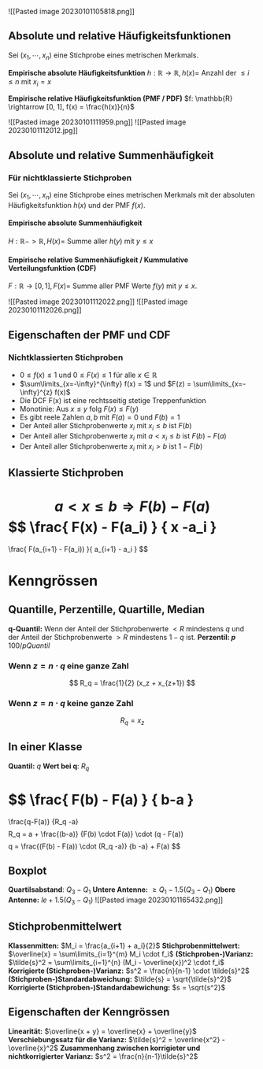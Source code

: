 ![[Pasted image 20230101105818.png]]

## Absolute und relative Häufigkeitsfunktionen
Sei $(x_1, \cdots, x_n)$ eine Stichprobe eines metrischen Merkmals.

**Empirische absolute Häufigkeitsfunktion**
$h: \mathbb{R} \rightarrow \mathbb{R}, h(x) =$ Anzahl der  $\le i \le n$ mit $x_i = x$ 

**Empirische relative Häufigkeitsfunktion (PMF / PDF)**
$f: \mathbb{R} \rightarrow [0, 1], f(x) = \frac{h(x)}{n}$


![[Pasted image 20230101111959.png]]
![[Pasted image 20230101112012.jpg]]

## Absolute und relative Summenhäufigkeit

### Für nichtklassierte Stichproben

Sei $(x_1, \cdots, x_n)$ eine Stichprobe eines metrischen Merkmals mit der absoluten Häufigkeitsfunktion $h(x)$ und der PMF $f(x)$.

#### Empirische absolute Summenhäufigkeit
$H: \mathbb{R} -> \mathbb{R}, H(x) =$ Summe aller $h(y)$ mit $y \le x$

#### Empirische relative Summenhäufigkeit / Kummulative Verteilungsfunktion (CDF)
$F: \mathbb{R} \rightarrow [0,1], F(x) =$ Summe aller PMF Werte $f(y)$ mit $y \le x$.

![[Pasted image 20230101112022.png]]
![[Pasted image 20230101112026.png]]


## Eigenschaften der PMF und CDF

### Nichtklassierten Stichproben
- $0 \le f(x) \le 1$ und $0 \le F(x) \le 1$ für alle $x \in \mathbb{R}$
- $\sum\limits_{x=-\infty}^{\infty} f(x) = 1$ und $F(z) = \sum\limits_{x=-\infty}^{z} f(x)$
- Die DCF F(x) ist eine rechtsseitig stetige Treppenfunktion
- Monotinie: Aus $x \le y$ folg $F(x) \le F(y)$
- Es gibt reele Zahlen $a,b$ mit $F(a)=0$ und $F(b) = 1$
- Der Anteil aller Stichprobenwerte $x_i$ mit $x_i \le b$ ist $F(b)$
- Der Anteil aller Stichprobenwerte $x_i$ mit $a \lt x_i \le b$ ist $F(b) - F(a)$ 
- Der Anteil aller Stichprobenwerte $x_i$ mit $x_i > b$ ist $1 - F(b)$



## Klassierte Stichproben

$$
a \lt x \le b \Rightarrow F(b) - F(a)
$$
$$
\frac{
F(x) - F(a_i)
}
{
x -a_i
}
=
\frac{
F(a_{i+1} - F(a_i))
}{
a_{i+1} - a_i
}
$$


# Kenngrössen

## Quantille, Perzentille, Quartille, Median
**q-Quantil:** Wenn der Anteil der Stichprobenwerte $\lt R$ mindestens $q$ und der Anteil der Stichprobenwerte $\gt R$ mindestens $1-q$ ist.
**Perzentil: $p$** $100/p Quantil$

### Wenn $z = n \cdot q$ eine ganze Zahl
$$
R_q = \frac{1}{2} (x_z + x_{z+1})
$$
### Wenn $z = n \cdot q$ keine ganze Zahl
$$
R_q = x_{z}
$$
## In einer Klasse

**Quantil:** $q$
**Wert bei q**: $R_q$

$$
\frac{
F(b) - F(a)
}
{
b-a
}
=
\frac{q-F(a)}
{R_q -a}
$$
$$
R_q =
a +
\frac{(b-a)}
{F(b) \cdot F(a)}
\cdot
(q - F(a))
$$
$$
q = \frac{(F(b) - F(a)) \cdot (R_q -a)}
{b -a} + F(a)
$$
## Boxplot
**Quartilsabstand**: $Q_3 - Q_1$
**Untere Antenne:** $\ge Q_1 - 1.5 (Q_3 - Q_1)$
**Obere Antenne:** $le + 1.5(Q_3 - Q_1)$
![[Pasted image 20230101165432.png]]

## Stichprobenmittelwert
**Klassenmitten:** $M_i = \frac{a_{i+1} + a_i}{2}$
**Stichprobenmittelwert:** $\overline{x} = \sum\limits_{i=1}^{m} M_i \cdot f_i$
**(Stichproben-)Varianz:** $\tilde{s}^2 = \sum\limits_{i=1}^{n} (M_i - \overline{x})^2 \cdot f_i$
**Korrigierte (Stichproben-)Varianz:** $s^2 = \frac{n}{n-1} \cdot \tilde{s}^2$
**(Stichproben-)Standardabweichung:** $\tilde{s} = \sqrt{\tilde{s}^2}$
**Korrigierte (Stichproben-)Standardabewichung:** $s = \sqrt{s^2}$

## Eigenschaften der Kenngrössen
**Linearität:** $\overline{x + y} = \overline{x} + \overline{y}$
**Verschiebungssatz für die Varianz:** $\tilde{s}^2 = \overline{x^2} - \overline{x}^2$
**Zusammenhang zwischen korrigieter und nichtkorrigierter Varianz:** $s^2 = \frac{n}{n-1}\tilde{s}^2$


